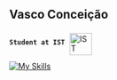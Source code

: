 ## Vasco Conceição  
**`Student at IST`**  <a href="https://tecnico.ulisboa.pt/pt/" style="vertical-align:middle;">
  <img src="https://i.imgur.com/zCCQwqL.png" alt="IST" width="40" style="vertical-align:middle; margin-left:5px; position:relative; top:3px;">
</a> 

[![My Skills](https://skillicons.dev/icons?i=anaconda,arduino,c,cpp,cmake,docker,figma,git,github,gitlab,grafana,java,octave,p5js,postgres,py,pytorch)](https://skillicons.dev)
